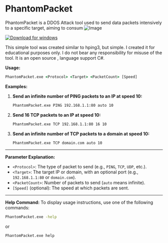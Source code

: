 # PhantomPacket
PhantomPacket is a DDOS Attack tool used to send data packets intensively to a specific target, aiming to consum
![Image](https://github.com/user-attachments/assets/94be7a6f-9cd5-4e74-b342-06adf519f2d5)

[![Download for windows](https://img.shields.io/badge/Download-PhantomPacket-blue?style=for-the-badge&logo=windows)](https://github.com/BayLak-ONE/PhantomPacket/raw/refs/heads/main/PhantomPacket/bin/Debug/PhantomPacket.rar)


This simple tool was created similar to hping3, but simple. I created it for educational purposes only. I do not bear any responsibility for misuse of the tool. It is an open source , language support C#.

**Usage:**
```cmd
PhantomPacket.exe <Protocol> <Target> <PacketCount> [Speed]
```

**Examples:**
1. **Send an infinite number of PING packets to an IP at speed 10:**
   ```cmd
   PhantomPacket.exe PING 192.168.1.1:80 auto 10
   ```

2. **Send 16 TCP packets to an IP at speed 10:**
   ```cmd
   PhantomPacket.exe TCP 192.168.1.1:80 16 10
   ```

3. **Send an infinite number of TCP packets to a domain at speed 10:**
   ```cmd
   PhantomPacket.exe TCP domain.com auto 10
   ```

---

**Parameter Explanation:**
- `<Protocol>`: The type of packet to send (e.g., `PING`, `TCP`, `UDP`, etc.).
- `<Target>`: The target IP or domain, with an optional port (e.g., `192.168.1.1:80` or `domain.com`).
- `<PacketCount>`: Number of packets to send (`auto` means infinite).
- `[Speed]` (optional): The speed at which packets are sent.

---

**Help Command:**
To display usage instructions, use one of the following commands:
```cmd
PhantomPacket.exe -help
```
or
```cmd
PhantomPacket.exe help
```


